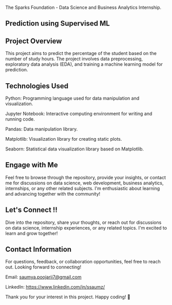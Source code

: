 The Sparks Foundation - Data Science and Business Analytics Internship.

## Prediction using Supervised ML 

## Project Overview
This project aims to predict the percentage of the student based on the number of study hours. The project involves data preprocessing, exploratory data analysis (EDA), and training a machine learning model for prediction.

## Technologies Used
Python: Programming language used for data manipulation and visualization.

Jupyter Notebook: Interactive computing environment for writing and running code.

Pandas: Data manipulation library.

Matplotlib: Visualization library for creating static plots.

Seaborn: Statistical data visualization library based on Matplotlib.

## Engage with Me
Feel free to browse through the repository, provide your insights, or contact me for discussions on data science, web development, business analytics, internships, or any other related subjects. I'm enthusiastic about learning and advancing together with the community!

## Let's Connect !!
Dive into the repository, share your thoughts, or reach out for discussions on data science, internship experiences, or any related topics. I'm excited to learn and grow together!

## Contact Information
For questions, feedback, or collaboration opportunities, feel free to reach out. Looking forward to connecting!

Email: saumya.poojarii7@gmail.com

LinkedIn: https://www.linkedin.com/in/ssaumz/

Thank you for your interest in this project. Happy coding! 🚀
